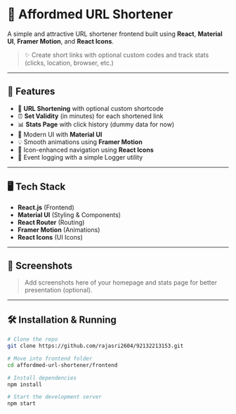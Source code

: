 # 🔗 Affordmed URL Shortener

A simple and attractive URL shortener frontend built using **React**, **Material UI**, **Framer Motion**, and **React Icons**.

> ✨ Create short links with optional custom codes and track stats (clicks, location, browser, etc.)

---

## 🚀 Features

- 🔗 **URL Shortening** with optional custom shortcode
- ⏰ **Set Validity** (in minutes) for each shortened link
- 📊 **Stats Page** with click history (dummy data for now)
- 🎨 Modern UI with **Material UI**
- 💡 Smooth animations using **Framer Motion**
- 🎯 Icon-enhanced navigation using **React Icons**
- 🧾 Event logging with a simple Logger utility

---

## 🖥️ Tech Stack

- **React.js** (Frontend)
- **Material UI** (Styling & Components)
- **React Router** (Routing)
- **Framer Motion** (Animations)
- **React Icons** (UI Icons)

---

## 📸 Screenshots

> Add screenshots here of your homepage and stats page for better presentation (optional).

---

## 🛠️ Installation & Running

```bash
# Clone the repo
git clone https://github.com/rajasri2604/92132213153.git

# Move into frontend folder
cd affordmed-url-shortener/frontend

# Install dependencies
npm install

# Start the development server
npm start
